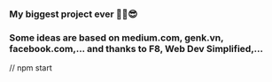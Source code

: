 ### My biggest project ever ️🎉️🎉️😎
### Some ideas are based on medium.com, genk.vn, facebook.com,... and thanks to F8, Web Dev Simplified,...

// npm start
